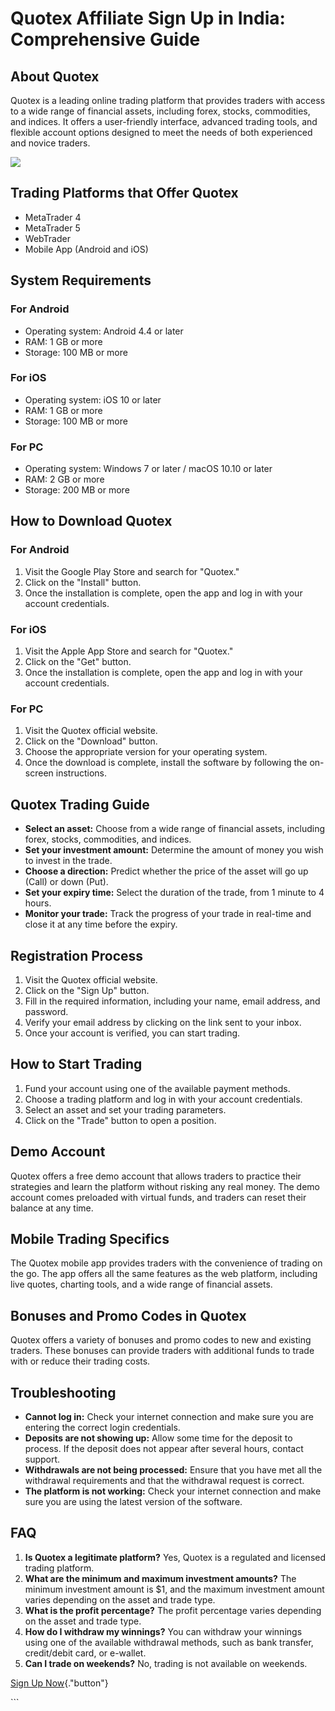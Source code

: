 # Quotex Affiliate Sign Up in India: Comprehensive Guide

## About Quotex

Quotex is a leading online trading platform that provides traders with
access to a wide range of financial assets, including forex, stocks,
commodities, and indices. It offers a user-friendly interface, advanced
trading tools, and flexible account options designed to meet the needs
of both experienced and novice traders.

[![](https://static.quotex.io/files/3_en/300_250.jpg)](https://traff.sbs/brokerqxlid)

## Trading Platforms that Offer Quotex

-   MetaTrader 4
-   MetaTrader 5
-   WebTrader
-   Mobile App (Android and iOS)

## System Requirements

### For Android

-   Operating system: Android 4.4 or later
-   RAM: 1 GB or more
-   Storage: 100 MB or more

### For iOS

-   Operating system: iOS 10 or later
-   RAM: 1 GB or more
-   Storage: 100 MB or more

### For PC

-   Operating system: Windows 7 or later / macOS 10.10 or later
-   RAM: 2 GB or more
-   Storage: 200 MB or more

## How to Download Quotex

### For Android

1.  Visit the Google Play Store and search for "Quotex."
2.  Click on the "Install" button.
3.  Once the installation is complete, open the app and log in with your
    account credentials.

### For iOS

1.  Visit the Apple App Store and search for "Quotex."
2.  Click on the "Get" button.
3.  Once the installation is complete, open the app and log in with your
    account credentials.

### For PC

1.  Visit the Quotex official website.
2.  Click on the "Download" button.
3.  Choose the appropriate version for your operating system.
4.  Once the download is complete, install the software by following the
    on-screen instructions.

## Quotex Trading Guide

-   **Select an asset:** Choose from a wide range of financial assets,
    including forex, stocks, commodities, and indices.
-   **Set your investment amount:** Determine the amount of money you
    wish to invest in the trade.
-   **Choose a direction:** Predict whether the price of the asset will
    go up (Call) or down (Put).
-   **Set your expiry time:** Select the duration of the trade, from 1
    minute to 4 hours.
-   **Monitor your trade:** Track the progress of your trade in
    real-time and close it at any time before the expiry.

## Registration Process

1.  Visit the Quotex official website.
2.  Click on the "Sign Up" button.
3.  Fill in the required information, including your name, email
    address, and password.
4.  Verify your email address by clicking on the link sent to your
    inbox.
5.  Once your account is verified, you can start trading.

## How to Start Trading

1.  Fund your account using one of the available payment methods.
2.  Choose a trading platform and log in with your account credentials.
3.  Select an asset and set your trading parameters.
4.  Click on the "Trade" button to open a position.

## Demo Account

Quotex offers a free demo account that allows traders to practice their
strategies and learn the platform without risking any real money. The
demo account comes preloaded with virtual funds, and traders can reset
their balance at any time.

## Mobile Trading Specifics

The Quotex mobile app provides traders with the convenience of trading
on the go. The app offers all the same features as the web platform,
including live quotes, charting tools, and a wide range of financial
assets.

## Bonuses and Promo Codes in Quotex

Quotex offers a variety of bonuses and promo codes to new and existing
traders. These bonuses can provide traders with additional funds to
trade with or reduce their trading costs.

## Troubleshooting

-   **Cannot log in:** Check your internet connection and make sure you
    are entering the correct login credentials.
-   **Deposits are not showing up:** Allow some time for the deposit to
    process. If the deposit does not appear after several hours, contact
    support.
-   **Withdrawals are not being processed:** Ensure that you have met
    all the withdrawal requirements and that the withdrawal request is
    correct.
-   **The platform is not working:** Check your internet connection and
    make sure you are using the latest version of the software.

## FAQ

1.  **Is Quotex a legitimate platform?** Yes, Quotex is a regulated and
    licensed trading platform.
2.  **What are the minimum and maximum investment amounts?** The minimum
    investment amount is \$1, and the maximum investment amount varies
    depending on the asset and trade type.
3.  **What is the profit percentage?** The profit percentage varies
    depending on the asset and trade type.
4.  **How do I withdraw my winnings?** You can withdraw your winnings
    using one of the available withdrawal methods, such as bank
    transfer, credit/debit card, or e-wallet.
5.  **Can I trade on weekends?** No, trading is not available on
    weekends.

[Sign Up Now](\%22https://traff.sbs/brokerqxsignup\%22){."button"}

\`\`\`

